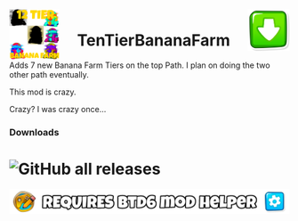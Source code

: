 <a href="https://github.com/DarkTerraYT/TwelveTierBananaFarm/releases/latest/download/TenTierBananaFarm.dll">
    <img align="left" alt="Icon" height="90" src="Icon.png">
    <img align="right" alt="Download" height="75" src="https://raw.githubusercontent.com/gurrenm3/BTD-Mod-Helper/master/BloonsTD6%20Mod%20Helper/Resources/DownloadBtn.png">
</a>

<h1 align="center">TenTierBananaFarm</h1>

Adds 7 new Banana Farm Tiers on the top Path. I plan on doing the two other path eventually. 

This mod is crazy.

Crazy? I was crazy once...

### Downloads
<h1 aling="left"><img alt="GitHub all releases" height="25" src="https://img.shields.io/github/downloads/DarkTerraYT/TwelveTierBananaFarm/total?label=Total%20Dowloads"></h1>

[![Requires BTD6 Mod Helper](https://raw.githubusercontent.com/gurrenm3/BTD-Mod-Helper/master/banner.png)](https://github.com/gurrenm3/BTD-Mod-Helper#readme)
